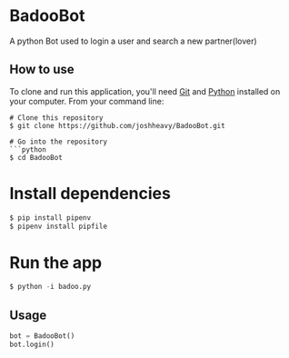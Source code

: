 # BadooBot
A python Bot used to login a user and search a new partner(lover)

## How to use
To clone and run this application, you'll need [Git](https://git-scm.com/) and [Python](https://www.python.org/) installed on your computer. From your command line:
```
# Clone this repository
$ git clone https://github.com/joshheavy/BadooBot.git

# Go into the repository
```python
$ cd BadooBot
```

# Install dependencies
```python
$ pip install pipenv
$ pipenv install pipfile
```


# Run the app
```python
$ python -i badoo.py
```

## Usage

```python
bot = BadooBot()
bot.login()
```

